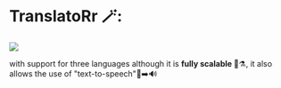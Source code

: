 # TranslatoRr 🪄:
![](https://github.com/TonyNoBreak/translator/blob/main/preview.png)
 <p> with support for three languages ​​although it is <b> fully scalable </b> 🧪⚗️, it also allows the use of "text-to-speech"💬➡️🔊 </p>


